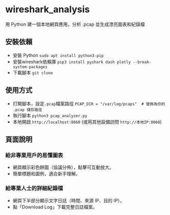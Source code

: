 # wireshark_analysis
用 Python 建一個本地網頁應用，分析 .pcap 並生成漂亮圖表和紀錄檔
## 安裝依賴
 - 安裝 Python
   ```sudo apt install python3-pip```
 - 安裝wireshark依賴庫
   ```pip3 install pyshark dash plotly --break-system-packages```
 - 下載腳本
   ```git clone```
## 使用方式
 - 打開腳本，設定`.pcap`檔案路徑
   ```PCAP_DIR = "/var/log/pcaps"  # 替換為你的 .pcap 儲存路徑```
 - 執行腳本
   ```python3 pcap_analyzer.py```
 - 本地開啟 `http://localhost:8060` (或用其他設備訪問 `http://本地IP:8060`)
## 頁面說明
### 給非專業用戶的易懂圖表 
 - 網頁顯示彩色餅圖（協議分佈），點擊可互動放大。
 - 簡單標題和圖例，適合新手理解。
### 給專業人士的詳細紀錄檔 
 - 網頁下半部分顯示文字日誌（時間、來源 IP、目的 IP）。
 - 點「Download Log」下載完整日誌檔案。
